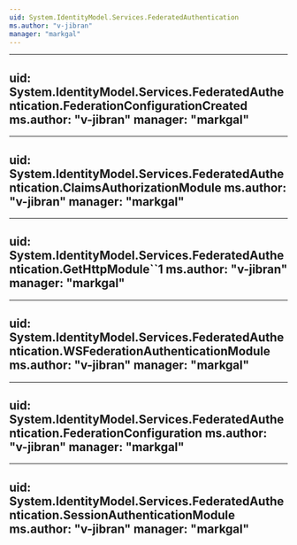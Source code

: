 ```yaml
---
uid: System.IdentityModel.Services.FederatedAuthentication
ms.author: "v-jibran"
manager: "markgal"
---
```


---
uid: System.IdentityModel.Services.FederatedAuthentication.FederationConfigurationCreated
ms.author: "v-jibran"
manager: "markgal"
---

---
uid: System.IdentityModel.Services.FederatedAuthentication.ClaimsAuthorizationModule
ms.author: "v-jibran"
manager: "markgal"
---

---
uid: System.IdentityModel.Services.FederatedAuthentication.GetHttpModule``1
ms.author: "v-jibran"
manager: "markgal"
---

---
uid: System.IdentityModel.Services.FederatedAuthentication.WSFederationAuthenticationModule
ms.author: "v-jibran"
manager: "markgal"
---

---
uid: System.IdentityModel.Services.FederatedAuthentication.FederationConfiguration
ms.author: "v-jibran"
manager: "markgal"
---

---
uid: System.IdentityModel.Services.FederatedAuthentication.SessionAuthenticationModule
ms.author: "v-jibran"
manager: "markgal"
---
